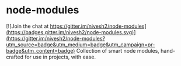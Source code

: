 # node-modules

[![Join the chat at https://gitter.im/nivesh2/node-modules](https://badges.gitter.im/nivesh2/node-modules.svg)](https://gitter.im/nivesh2/node-modules?utm_source=badge&utm_medium=badge&utm_campaign=pr-badge&utm_content=badge)
Collection of smart node modules, hand-crafted for use in projects, with ease.

